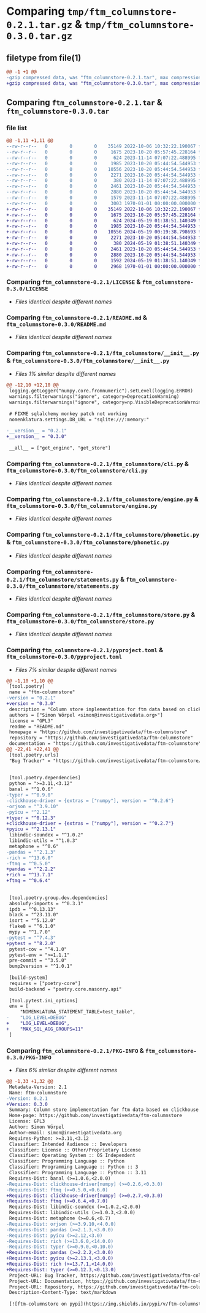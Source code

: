 # Comparing `tmp/ftm_columnstore-0.2.1.tar.gz` & `tmp/ftm_columnstore-0.3.0.tar.gz`

## filetype from file(1)

```diff
@@ -1 +1 @@
-gzip compressed data, was "ftm_columnstore-0.2.1.tar", max compression
+gzip compressed data, was "ftm_columnstore-0.3.0.tar", max compression
```

## Comparing `ftm_columnstore-0.2.1.tar` & `ftm_columnstore-0.3.0.tar`

### file list

```diff
@@ -1,11 +1,11 @@
--rw-r--r--   0        0        0    35149 2022-10-06 10:32:22.190067 ftm_columnstore-0.2.1/LICENSE
--rw-r--r--   0        0        0     1675 2023-10-20 05:57:45.228164 ftm_columnstore-0.2.1/README.md
--rw-r--r--   0        0        0      624 2023-11-14 07:07:22.488995 ftm_columnstore-0.2.1/ftm_columnstore/__init__.py
--rw-r--r--   0        0        0     1985 2023-10-20 05:44:54.544953 ftm_columnstore-0.2.1/ftm_columnstore/cli.py
--rw-r--r--   0        0        0    10556 2023-10-20 05:44:54.544953 ftm_columnstore-0.2.1/ftm_columnstore/engine.py
--rw-r--r--   0        0        0     2271 2023-10-20 05:44:54.544953 ftm_columnstore-0.2.1/ftm_columnstore/phonetic.py
--rw-r--r--   0        0        0      380 2023-11-14 07:07:22.488995 ftm_columnstore-0.2.1/ftm_columnstore/settings.py
--rw-r--r--   0        0        0     2461 2023-10-20 05:44:54.544953 ftm_columnstore-0.2.1/ftm_columnstore/statements.py
--rw-r--r--   0        0        0     2880 2023-10-20 05:44:54.544953 ftm_columnstore-0.2.1/ftm_columnstore/store.py
--rw-r--r--   0        0        0     1579 2023-11-14 07:07:22.488995 ftm_columnstore-0.2.1/pyproject.toml
--rw-r--r--   0        0        0     3003 1970-01-01 00:00:00.000000 ftm_columnstore-0.2.1/PKG-INFO
+-rw-r--r--   0        0        0    35149 2022-10-06 10:32:22.190067 ftm_columnstore-0.3.0/LICENSE
+-rw-r--r--   0        0        0     1675 2023-10-20 05:57:45.228164 ftm_columnstore-0.3.0/README.md
+-rw-r--r--   0        0        0      624 2024-05-19 01:38:51.140349 ftm_columnstore-0.3.0/ftm_columnstore/__init__.py
+-rw-r--r--   0        0        0     1985 2023-10-20 05:44:54.544953 ftm_columnstore-0.3.0/ftm_columnstore/cli.py
+-rw-r--r--   0        0        0    10556 2024-05-19 00:19:38.798693 ftm_columnstore-0.3.0/ftm_columnstore/engine.py
+-rw-r--r--   0        0        0     2271 2023-10-20 05:44:54.544953 ftm_columnstore-0.3.0/ftm_columnstore/phonetic.py
+-rw-r--r--   0        0        0      380 2024-05-19 01:38:51.140349 ftm_columnstore-0.3.0/ftm_columnstore/settings.py
+-rw-r--r--   0        0        0     2461 2023-10-20 05:44:54.544953 ftm_columnstore-0.3.0/ftm_columnstore/statements.py
+-rw-r--r--   0        0        0     2880 2023-10-20 05:44:54.544953 ftm_columnstore-0.3.0/ftm_columnstore/store.py
+-rw-r--r--   0        0        0     1592 2024-05-19 01:38:51.140349 ftm_columnstore-0.3.0/pyproject.toml
+-rw-r--r--   0        0        0     2968 1970-01-01 00:00:00.000000 ftm_columnstore-0.3.0/PKG-INFO
```

### Comparing `ftm_columnstore-0.2.1/LICENSE` & `ftm_columnstore-0.3.0/LICENSE`

 * *Files identical despite different names*

### Comparing `ftm_columnstore-0.2.1/README.md` & `ftm_columnstore-0.3.0/README.md`

 * *Files identical despite different names*

### Comparing `ftm_columnstore-0.2.1/ftm_columnstore/__init__.py` & `ftm_columnstore-0.3.0/ftm_columnstore/__init__.py`

 * *Files 1% similar despite different names*

```diff
@@ -12,10 +12,10 @@
 logging.getLogger("numpy.core.fromnumeric").setLevel(logging.ERROR)
 warnings.filterwarnings("ignore", category=DeprecationWarning)
 warnings.filterwarnings("ignore", category=np.VisibleDeprecationWarning)
 
 # FIXME sqlalchemy monkey patch not working
 nomenklatura.settings.DB_URL = "sqlite:///:memory:"
 
-__version__ = "0.2.1"
+__version__ = "0.3.0"
 
 __all__ = ["get_engine", "get_store"]
```

### Comparing `ftm_columnstore-0.2.1/ftm_columnstore/cli.py` & `ftm_columnstore-0.3.0/ftm_columnstore/cli.py`

 * *Files identical despite different names*

### Comparing `ftm_columnstore-0.2.1/ftm_columnstore/engine.py` & `ftm_columnstore-0.3.0/ftm_columnstore/engine.py`

 * *Files identical despite different names*

### Comparing `ftm_columnstore-0.2.1/ftm_columnstore/phonetic.py` & `ftm_columnstore-0.3.0/ftm_columnstore/phonetic.py`

 * *Files identical despite different names*

### Comparing `ftm_columnstore-0.2.1/ftm_columnstore/statements.py` & `ftm_columnstore-0.3.0/ftm_columnstore/statements.py`

 * *Files identical despite different names*

### Comparing `ftm_columnstore-0.2.1/ftm_columnstore/store.py` & `ftm_columnstore-0.3.0/ftm_columnstore/store.py`

 * *Files identical despite different names*

### Comparing `ftm_columnstore-0.2.1/pyproject.toml` & `ftm_columnstore-0.3.0/pyproject.toml`

 * *Files 7% similar despite different names*

```diff
@@ -1,10 +1,10 @@
 [tool.poetry]
 name = "ftm-columnstore"
-version = "0.2.1"
+version = "0.3.0"
 description = "Column store implementation for ftm data based on clickhouse"
 authors = ["Simon Wörpel <simon@investigativedata.org>"]
 license = "GPL3"
 readme = "README.md"
 homepage = "https://github.com/investigativedata/ftm-columnstore"
 repository = "https://github.com/investigativedata/ftm-columnstore"
 documentation = "https://github.com/investigativedata/ftm-columnstore"
@@ -22,41 +22,41 @@
 [tool.poetry.urls]
 "Bug Tracker" = "https://github.com/investigativedata/ftm-columnstore/issues"
 
 
 [tool.poetry.dependencies]
 python = ">=3.11,<3.12"
 banal = "^1.0.6"
-typer = "^0.9.0"
-clickhouse-driver = {extras = ["numpy"], version = "^0.2.6"}
-orjson = "^3.9.10"
-pyicu = "^2.12"
+typer = "^0.12.3"
+clickhouse-driver = {extras = ["numpy"], version = "^0.2.7"}
+pyicu = "^2.13.1"
 libindic-soundex = "^1.0.2"
 libindic-utils = "^1.0.3"
 metaphone = "^0.6"
-pandas = "^2.1.3"
-rich = "^13.6.0"
-ftmq = "^0.5.0"
+pandas = "^2.2.2"
+rich = "^13.7.1"
+ftmq = "^0.6.4"
 
 
 [tool.poetry.group.dev.dependencies]
 absolufy-imports = "^0.3.1"
 ipdb = "^0.13.13"
 black = "^23.11.0"
 isort = "^5.12.0"
 flake8 = "^6.1.0"
 mypy = "^1.7.0"
-pytest = "^7.4.3"
+pytest = "^8.2.0"
 pytest-cov = "^4.1.0"
 pytest-env = ">=1.1.1"
 pre-commit = "^3.5.0"
 bump2version = "^1.0.1"
 
 [build-system]
 requires = ["poetry-core"]
 build-backend = "poetry.core.masonry.api"
 
 [tool.pytest.ini_options]
 env = [
     "NOMENKLATURA_STATEMENT_TABLE=test_table",
-    "LOG_LEVEL=DEBUG"
+    "LOG_LEVEL=DEBUG",
+    "MAX_SQL_AGG_GROUPS=11"
 ]
```

### Comparing `ftm_columnstore-0.2.1/PKG-INFO` & `ftm_columnstore-0.3.0/PKG-INFO`

 * *Files 6% similar despite different names*

```diff
@@ -1,33 +1,32 @@
 Metadata-Version: 2.1
 Name: ftm-columnstore
-Version: 0.2.1
+Version: 0.3.0
 Summary: Column store implementation for ftm data based on clickhouse
 Home-page: https://github.com/investigativedata/ftm-columnstore
 License: GPL3
 Author: Simon Wörpel
 Author-email: simon@investigativedata.org
 Requires-Python: >=3.11,<3.12
 Classifier: Intended Audience :: Developers
 Classifier: License :: Other/Proprietary License
 Classifier: Operating System :: OS Independent
 Classifier: Programming Language :: Python
 Classifier: Programming Language :: Python :: 3
 Classifier: Programming Language :: Python :: 3.11
 Requires-Dist: banal (>=1.0.6,<2.0.0)
-Requires-Dist: clickhouse-driver[numpy] (>=0.2.6,<0.3.0)
-Requires-Dist: ftmq (>=0.5.0,<0.6.0)
+Requires-Dist: clickhouse-driver[numpy] (>=0.2.7,<0.3.0)
+Requires-Dist: ftmq (>=0.6.4,<0.7.0)
 Requires-Dist: libindic-soundex (>=1.0.2,<2.0.0)
 Requires-Dist: libindic-utils (>=1.0.3,<2.0.0)
 Requires-Dist: metaphone (>=0.6,<0.7)
-Requires-Dist: orjson (>=3.9.10,<4.0.0)
-Requires-Dist: pandas (>=2.1.3,<3.0.0)
-Requires-Dist: pyicu (>=2.12,<3.0)
-Requires-Dist: rich (>=13.6.0,<14.0.0)
-Requires-Dist: typer (>=0.9.0,<0.10.0)
+Requires-Dist: pandas (>=2.2.2,<3.0.0)
+Requires-Dist: pyicu (>=2.13.1,<3.0.0)
+Requires-Dist: rich (>=13.7.1,<14.0.0)
+Requires-Dist: typer (>=0.12.3,<0.13.0)
 Project-URL: Bug Tracker, https://github.com/investigativedata/ftm-columnstore/issues
 Project-URL: Documentation, https://github.com/investigativedata/ftm-columnstore
 Project-URL: Repository, https://github.com/investigativedata/ftm-columnstore
 Description-Content-Type: text/markdown
 
 [![ftm-columnstore on pypi](https://img.shields.io/pypi/v/ftm-columnstore)](https://pypi.org/project/ftm-columnstore/) [![Python test and package](https://github.com/investigativedata/ftm-columnstore/actions/workflows/python.yml/badge.svg)](https://github.com/investigativedata/ftm-columnstore/actions/workflows/python.yml) [![pre-commit](https://img.shields.io/badge/pre--commit-enabled-brightgreen?logo=pre-commit)](https://github.com/pre-commit/pre-commit) [![Coverage Status](https://coveralls.io/repos/github/investigativedata/ftm-columnstore/badge.svg?branch=main)](https://coveralls.io/github/investigativedata/ftm-columnstore?branch=main) [![GPL-3.0 License](https://img.shields.io/pypi/l/ftm-columnstore)](./LICENSE)
```

